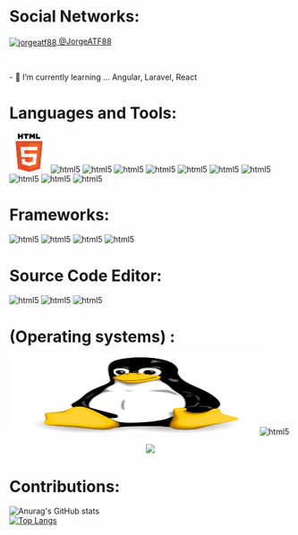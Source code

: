 <h1>Social Networks: </h1>

<a href="https://twitter.com/jorgeatf88" rel="nofollow">
    <img align="center" src="https://espaciocritico20.files.wordpress.com/2013/05/10-cosas-que-debes-controlar-tu-cuenta-twitte-l-olbr8t.png" alt="jorgeatf88" height="48px" width="48px" data-canonical-src="https://cdn.jsdelivr.net/npm/simple-icons@3.0.1/icons/twitter.svg" style="max-width: 100%;"> @JorgeATF88
  </a> 
  
  <br><p> - 🌱 I’m currently learning ... Angular, Laravel, React </p>


<h1>Languages and Tools: </h1>


<p align="left">
  <img src="https://raw.githubusercontent.com/devicons/devicon/master/icons/html5/html5-original-wordmark.svg" alt="html5" width="70" height="70" style="max-width: 100%;"> 
  <img src="https://lineadecodigo.com/wp-content/uploads/2014/04/css.png" alt="html5" width="70" height="70" style="max-width: 100%;">
  <img src="https://encrypted-tbn0.gstatic.com/images?q=tbn:ANd9GcTgC6vRmJVYMmS_2IqSVlnUURfI1NYe7u033A&usqp=CAU" alt="html5" width="70" height="70" style="max-width: 100%;">
  <img src="https://styde.net/wp-content/uploads/2021/02/php8-ico.png" alt="html5" width="70" height="70" style="max-width: 100%;">
  
  <img src="https://res.cloudinary.com/escuela-frontend/image/upload/v1629831240/tags/npm_owh460.png" alt="html5" width="70" height="70" style="max-width: 100%;">
  <img src="https://www.solvetic.com/uploads/monthly_01_2016/tutorials-1415-0-60642300-1452279191.jpg" alt="html5" width="80" height="70" style="max-width: 100%;">
  <img src="https://www.rlogical.com/wp-content/uploads/2020/08/icon-botsrap-1.png" alt="html5" width="70" height="70" style="max-width: 100%;">
  <img src="https://images.assetsdelivery.com/compings_v2/iconstar/iconstar2006/iconstar200600421.jpg" alt="html5" width="70" height="70" style="max-width: 100%;">
    
  <img src="https://www.freepnglogos.com/uploads/logo-mysql-png/logo-mysql-how-setup-mysql-workbench-database-for-wordpress-20.png" alt="html5" width="70" height="70" style="max-width: 100%;">
  <img src="https://henrixivo.files.wordpress.com/2014/07/postgresql-logo.jpg?w=325&h=289" alt="html5" width="70" height="70" style="max-width: 100%;">
  
  <img src="https://aisn.net/wp-content/uploads/tech-logos-03.png" alt="html5" width="90" height="70" style="max-width: 100%;">
  
</p>

<h1>Frameworks: </h1>
<p align="left">
  
  <img src="https://cdn-icons-png.flaticon.com/512/1183/1183621.png" alt="html5" width="70" height="70" style="max-width: 100%;">
  <img src="http://lagahe.com/wp-content/uploads/2019/04/Symfony.png" alt="html5" width="80" height="70" style="max-width: 100%;">
  <img src="https://encrypted-tbn0.gstatic.com/images?q=tbn:ANd9GcRaNCX-G-8UZJbDLNkM_RZBmDVXLEj6ZSzLAw&usqp=CAU" alt="html5" width="70" height="70" style="max-width: 100%;">
  <img src="https://es.seaicons.com/wp-content/uploads/2015/07/Other-html-5-icon.png" alt="html5" width="140" height="70" style="max-width: 100%;">
</p>

<h1>Source Code Editor: </h1>
<p align="left">
  <img src="https://www.profesionalreview.com/wp-content/uploads/2017/12/Visual-Studio-Code.jpg" alt="html5" width="180" height="70" style="max-width: 100%;">
  <img src="https://miro.medium.com/max/768/0*KwpE4L5-SBJkLkzk." alt="html5" width="180" height="70" style="max-width: 100%;">
  <img src="https://miro.medium.com/max/1400/1*Kge6Tkj1yL-zwvVop3ut0Q.jpeg" alt="html5" width="180" height="70" style="max-width: 100%;">
</p>


<h1>(Operating systems) : </h1>

<p align="center">
  <img src="https://raw.githubusercontent.com/devicons/devicon/master/icons/linux/linux-original.svg" alt="html5" width="440" height="140" style="max-width: 100%;"> 
    <img src="http://c-nergy.be/blog/wp-content/uploads/u2004Logo2.png" alt="html5" width="280" height="140" style="max-width: 100%;">
</p>
<p align="center">
  <img src="https://x-tecno.com/wp-content/uploads/2021/06/1622975784_593_Sepa-cual-seria-el-nuevo-logotipo-de-Windows-11.jpg" />
</p>

<h1>Contributions: </h1>

![Anurag's GitHub stats](https://github-readme-stats.vercel.app/api?username=JorgeAntonioTF&show_icons=true&theme=dark) <br>
[![Top Langs](https://github-readme-stats.vercel.app/api/top-langs/?username=JorgeAntonioTF&langs_count=8)](https://github.com/JorgeAntonioTF/github-readme-stats)


<!--
**JorgeAntonioTF/JorgeAntonioTF** is a ✨ _special_ ✨ repository because its `README.md` (this file) appears on your GitHub profile.

Here are some ideas to get you started:

- 🔭 I’m currently working on ...
- 🌱 I’m currently learning ...
- 👯 I’m looking to collaborate on ...
- 🤔 I’m looking for help with ...
- 💬 Ask me about ...
- 📫 How to reach me: ...
- 😄 Pronouns: ...
- ⚡ Fun fact: ...
-->
